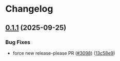 # Changelog

## [0.1.1](https://github.com/open-telemetry/opentelemetry-js-contrib/compare/sampler-aws-xray-v0.1.0...sampler-aws-xray-v0.1.1) (2025-09-25)


### Bug Fixes

* force new release-please PR ([#3098](https://github.com/open-telemetry/opentelemetry-js-contrib/issues/3098)) ([13c58e9](https://github.com/open-telemetry/opentelemetry-js-contrib/commit/13c58e9ad77b266a03e34ffd4b61ab18c86f9d73))
